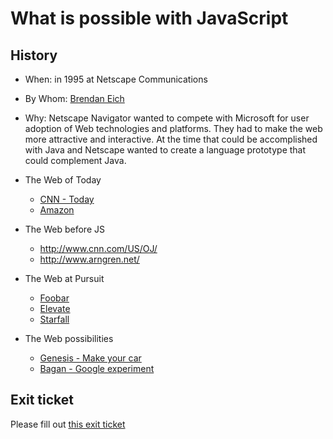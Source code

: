 # What is possible with JavaScript

## History
- When: in 1995 at Netscape Communications
- By Whom: [Brendan Eich](https://en.wikipedia.org/wiki/Brendan_Eich)
- Why: Netscape Navigator wanted to compete with Microsoft for user adoption of Web technologies and platforms. They had to make the web more attractive and interactive. At the time that could be accomplished with Java and Netscape wanted to create a language prototype that could complement Java.

- The Web of Today
    - [CNN - Today](https://www.cnn.com/)
    - [Amazon](https://www.amazon.com)

- The Web before JS
    - http://www.cnn.com/US/OJ/
    - http://www.arngren.net/

- The Web at Pursuit
    - [Foobar](http://foobar-sports-and-beer.herokuapp.com)
    - [Elevate](http://www.elevate.careers/)
    - [Starfall](https://starfall.netlify.com/)

- The Web possibilities
    - [Genesis - Make your car](https://www.genesis.com/us/en/genesis.html/#/car-configurator/G70)
    - [Bagan - Google experiment](https://artsexperiments.withgoogle.com/bagan)

## Exit ticket
Please fill out [this exit ticket](https://canvas.instructure.com/courses/1605748/quizzes/3937197/)
